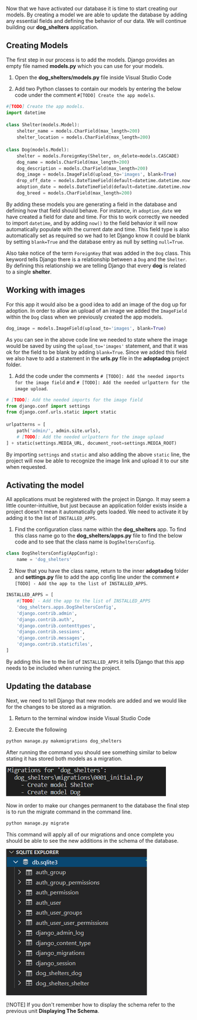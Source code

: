 Now that we have activated our database it is time to start creating our models. By creating a model we are able to update the database by adding any essential fields and defining the behavior of our data. We will continue building our **dog_shelters** application.

## Creating Models

The first step in our process is to add the models. Django provides an empty file named **models.py** which you can use for your models.

1. Open the **dog_shelters/models.py** file inside Visual Studio Code

2. Add two Python classes to contain our models by entering the below code under the comment `#[TODO] Create the app models`.

```python
#[TODO] Create the app models.
import datetime

class Shelter(models.Model):
    shelter_name = models.CharField(max_length=200)
    shelter_location = models.CharField(max_length=200)

class Dog(models.Model):
    shelter = models.ForeignKey(Shelter, on_delete=models.CASCADE)
    dog_name = models.CharField(max_length=200)
    dog_description = models.CharField(max_length=200)
    dog_image = models.ImageField(upload_to='images', blank=True)
    drop_off_date = models.DateTimeField(default=datetime.datetime.now())
    adoption_date = models.DateTimeField(default=datetime.datetime.now(), blank=True, null=True)
    dog_breed = models.CharField(max_length=200)
```

By adding these models you are generating a field in the database and defining how that field should behave. For instance, in `adoption_date` we have created a field for date and time. For this to work correctly we needed to import `datetime`, and by adding `now()` to the field behavior it will now automatically populate with the current date and time. This field type is also automatically set as required so we had to let Django know it could be blank by setting `blank=True` and the database entry as null by setting `null=True`. 

Also take notice of the term `ForeignKey` that was added in the `Dog` class. This keyword tells Django there is a relationship between a `Dog` and the `Shelter`. By defining this relationship we are telling Django that every **dog** is related to a single **shelter**.

## Working with images

For this app it would also be a good idea to add an image of the dog up for adoption. In order to allow an upload of an image we added the `ImageField` within the `Dog` class when we previously created the app models.

```python
dog_image = models.ImageField(upload_to='images', blank=True)
```

As you can see in the above code line we needed to state where the image would be saved by using the `upload_to='images'` statement, and that it was ok for the field to be blank by adding `blank=True`. Since we added this field we also have to add a statement in the **urls.py** file in the **adoptadog** project folder. 

1. Add the code under the comments `# [TODO]: Add the needed imports for the image field` and `# [TODO]: Add the needed urlpattern for the image upload`.

```python
# [TODO]: Add the needed imports for the image field
from django.conf import settings
from django.conf.urls.static import static

urlpatterns = [
    path('admin/', admin.site.urls),
    # [TODO]: Add the needed urlpattern for the image upload
] + static(settings.MEDIA_URL, document_root=settings.MEDIA_ROOT)
```

By importing `settings` and `static` and also adding the above `static` line, the project will now be able to recognize the image link and upload it to our site when requested.

## Activating the model

All applications must be registered with the project in Django. It may seem a little counter-intuitive, but just because an application folder exists inside a project doesn't mean it automatically gets loaded. We need to activate it by adding it to the list of `INSTALLED_APPS`.

1. Find the configuration class name within the **dog_shelters** app. To find this class name go to the **dog_shelters/apps.py** file to find the below code and to see that the class name is `DogSheltersConfig`.

```python
class DogSheltersConfig(AppConfig):
    name = 'dog_shelters'
```

2. Now that you have the class name, return to the inner **adoptadog** folder and **settings.py** file to add the app config line under the comment `#[TODO] - Add the app to the list of INSTALLED_APPS`.

```python
INSTALLED_APPS = [
    #[TODO] - Add the app to the list of INSTALLED_APPS
    'dog_shelters.apps.DogSheltersConfig',
    'django.contrib.admin',
    'django.contrib.auth',
    'django.contrib.contenttypes',
    'django.contrib.sessions',
    'django.contrib.messages',
    'django.contrib.staticfiles',
]
```

By adding this line to the list of `INSTALLED_APPS` it tells Django that this app needs to be included when running the project.

## Updating the database

Next, we need to tell Django that new models are added and we would like for the changes to be stored as a migration.

1. Return to the terminal window inside Visual Studio Code

2. Execute the following

```python
python manage.py makemigrations dog_shelters
```

After running the command you should see something similar to below stating it has stored both models as a migration.

![Database Migration](../Module2/Module2_Images/Module2_ModelMigration.PNG)

Now in order to make our changes permanent to the database the final step is to run the migrate command in the command line.

```python
python manage.py migrate
```

This command will apply all of our migrations and once complete you should be able to see the new additions in the schema of the database. 

![New Database Models](../Module2/Module2_Images/Module2_AddModels.PNG)


[!NOTE] If you don't remember how to display the schema refer to the previous unit **Displaying The Schema**.
